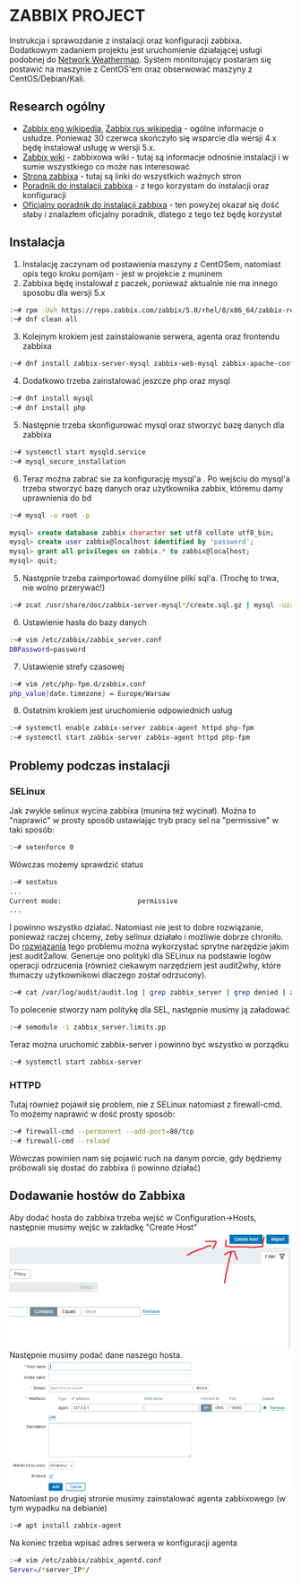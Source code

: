 # ZABBIX PROJECT
Instrukcja i sprawozdanie z instalacji oraz konfiguracji zabbixa. Dodatkowym zadaniem projektu jest uruchomienie działającej usługi podobnej do [Network Weathermap](https://www.network-weathermap.com). System monitorujący postaram się postawić na maszynie z CentOS'em oraz obserwować maszyny z CentOS/Debian/Kali.

## Research ogólny 
- [Zabbix eng wikipedia](https://en.wikipedia.org/wiki/Zabbix), [Zabbix rus wikipedia](https://ru.wikipedia.org/wiki/Zabbix) - ogólne informacje o usłudze. Ponieważ 30 czerwca skończyło się wsparcie dla wersji 4.x będę instalował usługę w wersji 5.x.
- [Zabbix wiki](https://zabbix.org/wiki/Main_Page) - zabbixowa wiki - tutaj są informacje odnośnie instalacji i w sumie wszystkiego co może nas interesować
- [Strona zabbixa](https://www.zabbix.com) - tutaj są linki do wszystkich ważnych stron
- [Poradnik do instalacji zabbixa](https://www.howtoforge.com/tutorial/centos-zabbix-system-monitoring/) - z tego korzystam do instalacji oraz konfiguracji
- [Oficjalny poradnik do instalacji zabbixa](https://www.zabbix.com/download?zabbix=5.0&os_distribution=centos&os_version=8&db=mysql&ws=apache) - ten powyżej okazał się dość słaby i znalazłem oficjalny poradnik, dlatego z tego też będę korzystał

## Instalacja
1. Instalację zaczynam od postawienia maszyny z CentOSem, natomiast opis tego kroku pomijam - jest w projekcie z muninem
2.  Zabbixa będę instalował z paczek, ponieważ aktualnie nie ma innego sposobu dla wersji 5.x
```bash 
:~# rpm -Uvh https://repo.zabbix.com/zabbix/5.0/rhel/8/x86_64/zabbix-release-5.0-1.el8.noarch.rpm 
:~# dnf clean all
```
3. Kolejnym krokiem jest zainstalowanie serwera, agenta oraz frontendu zabbixa
```bash
:~# dnf install zabbix-server-mysql zabbix-web-mysql zabbix-apache-conf zabbix-agent
```
4. Dodatkowo trzeba zainstalować jeszcze php oraz mysql
 ```bash
 :~# dnf install mysql
 :~# dnf install php
 ```
 5. Następnie trzeba skonfigurować mysql oraz stworzyć bazę danych dla zabbixa
 ```bash
 :~# systemctl start mysqld.service
 :~# mysql_secure_installation
 ```
   6. Teraz można zabrać sie za konfigurację mysql'a . Po wejściu do mysql'a trzeba stworzyć bazę danych oraz użytkownika zabbix, któremu damy uprawnienia do bd
  ```bash
  :~# mysql -u root -p
  ```
  ```sql
  mysql> create database zabbix character set utf8 collate utf8_bin;  
mysql> create user zabbix@localhost identified by 'password';  
mysql> grant all privileges on zabbix.* to zabbix@localhost;  
mysql> quit;
```
5. Następnie trzeba zaimportować domyślne pliki sql'a. (Trochę to trwa, nie wolno przerywać!)
```bash
:~# zcat /usr/share/doc/zabbix-server-mysql*/create.sql.gz | mysql -uzabbix -p zabbix
```
6. Ustawienie hasła do bazy danych
```bash
:~# vim /etc/zabbix/zabbix_server.conf
DBPassword=password
```
7. Ustawienie strefy czasowej
```bash
:~# vim /etc/php-fpm.d/zabbix.conf
php_value[date.timezone] = Europe/Warsaw
```
  8. Ostatnim krokiem jest uruchomienie odpowiednich usług
  ```bash 
:~# systemctl enable zabbix-server zabbix-agent httpd php-fpm
:~# systemctl start zabbix-server zabbix-agent httpd php-fpm
```
## Problemy podczas instalacji
### SELinux
Jak zwykle selinux wycina zabbixa (munina też wycinał). Można to "naprawić" w prosty sposób ustawiając tryb pracy sel na "permissive" w taki sposób:
```bash
:~# setenforce 0
```
Wówczas możemy sprawdzić status
```bash
:~# sestatus
...
Current mode:                   permissive
...
```
I powinno wszystko działać. Natomiast nie jest to dobre rozwiązanie, ponieważ raczej chcemy, żeby selinux działało i możliwie dobrze chroniło.
Do [rozwiązania](https://zabbixonly.com/how-to-create-selinux-policies-for-zabbix/) tego problemu można wykorzystać sprytne narzędzie jakim jest audit2allow. Generuje ono polityki dla SELinux na podstawie logów operacji odrzucenia (również ciekawym narzędziem jest audit2why, które tłumaczy użytkownikowi dlaczego został odrzucony).
```bash
:~# cat /var/log/audit/audit.log | grep zabbix_server | grep denied | audit2allow -M zabbix_server.limits
```
To polecenie stworzy nam politykę dla SEL, następnie musimy ją załadować
```bash
:~# semodule -i zabbix_server.limits.pp
```
Teraz można uruchomić zabbix-server i powinno być wszystko w porządku
```bash
:~# systemctl start zabbix-server
```
### HTTPD
Tutaj również pojawił się problem, nie z SELinux natomiast z firewall-cmd. To możemy naprawić w dość prosty sposób:
```bash
:~# firewall-cmd --permanent --add-port=80/tcp
:~# firewall-cmd --reload
```
Wówczas powinien nam się pojawić ruch na danym porcie, gdy będziemy próbowali się dostać do zabbixa (i powinno działać)
## Dodawanie hostów do Zabbixa
Aby dodać hosta do zabbixa trzeba wejść w Configuration->Hosts, następnie musimy wejśc w zakładkę "Create Host"  
![Create Host](createhost.png)  
 Następnie musimy podać dane naszego hosta.  
![Menu](create_menu.png)  
Natomiast po drugiej stronie musimy zainstalować agenta zabbixowego (w tym wypadku na debianie)  
```bash
:~# apt install zabbix-agent
```
Na koniec trzeba wpisać adres serwera w konfiguracji agenta  
```bash
:~# vim /etc/zabbix/zabbix_agentd.conf
Server=/*server_IP*/
```
